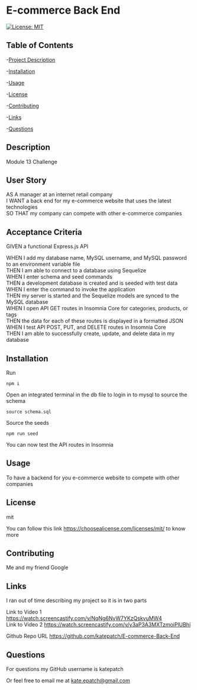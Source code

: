 
# E-commerce Back End

[![License: MIT](https://img.shields.io/badge/License-MIT-yellow.svg)](https://opensource.org/licenses/MIT)

## Table of Contents

  -[Project Description](#Description)

  -[Installation](#Installation)

  -[Usage](#Usage)

  -[License](#License)

  -[Contributing](#Contributing)

  -[Links](#Links)

  -[Questions](#Questions)

## Description

Module 13 Challenge

## User Story

AS A manager at an internet retail company</br>
I WANT a back end for my e-commerce website that uses the latest technologies</br>
SO THAT my company can compete with other e-commerce companies</br>

## Acceptance Criteria

GIVEN a functional Express.js API

WHEN I add my database name, MySQL username, and MySQL password to an environment variable file</br>
THEN I am able to connect to a database using Sequelize</br>
WHEN I enter schema and seed commands</br>
THEN a development database is created and is seeded with test data</br>
WHEN I enter the command to invoke the application</br>
THEN my server is started and the Sequelize models are synced to the MySQL database</br>
WHEN I open API GET routes in Insomnia Core for categories, products, or tags</br>
THEN the data for each of these routes is displayed in a formatted JSON</br>
WHEN I test API POST, PUT, and DELETE routes in Insomnia Core</br>
THEN I am able to successfully create, update, and delete data in my database

## Installation

Run

```
npm i
```

Open an integrated terminal in the db file to login in to mysql to source the schema

```
source schema.sql
```

Source the seeds

```
npm run seed
```

You can now test the API routes in Insomnia

## Usage

To have a backend for you e-commerce website to compete with other companies

## License

mit

You can follow this link <https://choosealicense.com/licenses/mit/> to know more

## Contributing

Me and my friend Google

## Links

I ran out of time describing my project so it is in two parts

Link to Video 1 <https://watch.screencastify.com/v/NqNg6NyW7YKzQskvuMW4></br>
Link to Video 2 <https://watch.screencastify.com/v/y3aP3A3MXTzmoiPlUBhi>

Github Repo URL <https://github.com/katepatch/E-commerce-Back-End>

## Questions

For questions my GitHub username is katepatch

Or feel free to email me at kate.epatch@gmail.com
